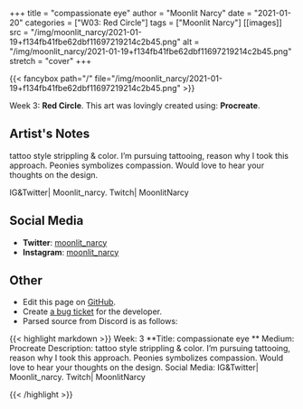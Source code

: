 +++
title =       "compassionate eye"
author =      "Moonlit Narcy"
date =        "2021-01-20"
categories =  ["W03: Red Circle"]
tags =        ["Moonlit Narcy"]
[[images]]
                      src = "/img/moonlit_narcy/2021-01-19+f134fb41fbe62dbf11697219214c2b45.png"
                      alt = "/img/moonlit_narcy/2021-01-19+f134fb41fbe62dbf11697219214c2b45.png"
                      stretch = "cover"
+++


{{< fancybox path="/" file="/img/moonlit_narcy/2021-01-19+f134fb41fbe62dbf11697219214c2b45.png" >}}


Week 3: **Red Circle**. This art was lovingly created using: **Procreate**.

## Artist's Notes

tattoo style strippling & color. I’m pursuing tattooing, reason why I took this approach. Peonies symbolizes compassion. Would love to hear your thoughts on the design. 

IG&Twitter| Moonlit_narcy. Twitch| MoonlitNarcy

## Social Media

- **Twitter**: [moonlit_narcy]()
- **Instagram**: [moonlit_narcy]()


## Other

- Edit this page on [GitHub](https://github.com/teaminkling/web-refresh/edit/main/blog/content/blog/moonlit-narcy-week-3-2ab1.md).
- Create [a bug ticket](https://github.com/teaminkling/web-refresh/issues/new?assignees=&labels=bug&template=problem-report.md&title=) for the developer.
- Parsed source from Discord is as follows:

{{< highlight markdown >}}
Week: 3
**Title:  compassionate eye **
Medium: Procreate
Description: tattoo style strippling & color. I’m pursuing tattooing, reason why I took this approach. Peonies symbolizes compassion. Would love to hear your thoughts on the design. 
Social Media: IG&Twitter| Moonlit_narcy. Twitch| MoonlitNarcy


{{< /highlight >}}